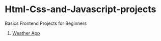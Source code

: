 # Html-Css-and-Javascript-projects
Basics Frontend Projects for Beginners

1. [Weather App](https://github.com/AtharvaKadam27/Html-Css-and-Javascript-projects/tree/5d98de2967dedf41be9f787111f01098e11cc091/Weather%20App)
